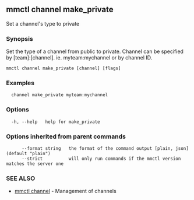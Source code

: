 ## mmctl channel make_private

Set a channel's type to private

### Synopsis

Set the type of a channel from public to private.
Channel can be specified by [team]:[channel]. ie. myteam:mychannel or by channel ID.

```
mmctl channel make_private [channel] [flags]
```

### Examples

```
  channel make_private myteam:mychannel
```

### Options

```
  -h, --help   help for make_private
```

### Options inherited from parent commands

```
      --format string   the format of the command output [plain, json] (default "plain")
      --strict          will only run commands if the mmctl version matches the server one
```

### SEE ALSO

* [mmctl channel](mmctl_channel.md)	 - Management of channels

